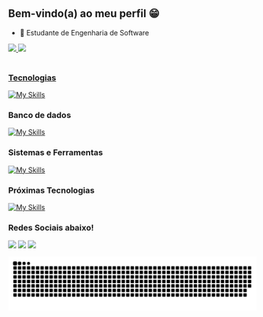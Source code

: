 ## Bem-vindo(a) ao meu perfil 😁

- 📕 Estudante de Engenharia de Software

<div>
  <a href="https://github.com/CarlosAliSchutz">
  <img height="180em" src="https://github-readme-stats.vercel.app/api?username=CarlosAliSchutz&show_icons=true&theme=tokyonight&include_all_commits=true&count_private=true"/>
  <img height="180em" src="https://github-readme-stats.vercel.app/api/top-langs/?username=CarlosAliSchutz&layout=compact&langs_count=6&theme=tokyonight"/>
</div>
<div style="display: inline_block"><br>

  ### Tecnologias
  [![My Skills](https://skillicons.dev/icons?i=ts,react,js,nodejs,html,css,dotnet,spring,java,git,jest,sass&perline=6)](https://skillicons.dev)

  ### Banco de dados
  [![My Skills](https://skillicons.dev/icons?i=sqlite,postgres,mysql&perline=4)](https://skillicons.dev)

  ### Sistemas e Ferramentas
  [![My Skills](https://skillicons.dev/icons?i=git,github,gitlab,vscode,visualstudio,idea,docker&perline=4)](https://skillicons.dev)

  ### Próximas Tecnologias
  [![My Skills](https://skillicons.dev/icons?i=aws,flutter,kotlin,nestjs,nextjs,tailwind,&perline=3)](https://skillicons.dev)

</div>

 
  ### Redes Sociais abaixo!
 
<div> 
  <a href="https://instagram.com/carloschutz_" target="_blank"><img src="https://img.shields.io/badge/-Instagram-%23E4405F?style=for-the-badge&logo=instagram&logoColor=white" target="_blank"></a> 
  <a href = "mailto:schutzalicarlos@gmail.com"><img src="https://img.shields.io/badge/-Gmail-%23333?style=for-the-badge&logo=gmail&logoColor=white" target="_blank"></a>
  <a href="https://www.linkedin.com/in/carlos-ali-s" target="_blank"><img src="https://img.shields.io/badge/-LinkedIn-%230077B5?style=for-the-badge&logo=linkedin&logoColor=white" target="_blank"></a>   
</div>
  
![snake gif](https://github.com/CarlosAliSchutz/CarlosAliSchutz/blob/output/github-contribution-grid-snake.svg)
